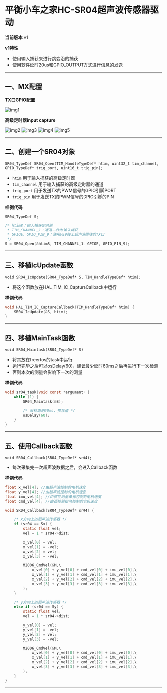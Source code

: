 # 平衡小车之家HC-SR04超声波传感器驱动

**当前版本** v1

**v1特性**
* 使用输入捕获来进行跳变沿的捕获
* 使用软件延时20us和GPIO_OUTPUT方式进行信息的发送

---

## 一、MX配置

**TX口GPIO配置**

![img1](https://github.com/RainFromCN/rm_aboard_driver/blob/master/HC-SR04/img1.png)

**高级定时器input capture**

![img2](https://github.com/RainFromCN/rm_aboard_driver/blob/master/HC-SR04/img2.png)
![img3](https://github.com/RainFromCN/rm_aboard_driver/blob/master/HC-SR04/img3.png)
![img4](https://github.com/RainFromCN/rm_aboard_driver/blob/master/HC-SR04/img4.png)
![img5](https://github.com/RainFromCN/rm_aboard_driver/blob/master/HC-SR04/img5.png)

---

## 二、创建一个SR04对象

`SR04_TypeDef SR04_Open(TIM_HandleTypeDef* htim, uint32_t tim_channel, GPIO_TypeDef* trig_port, uint16_t trig_pin);`
* `htim` 用于输入捕获的高级定时器
* `tim_channel` 用于输入捕获的高级定时器的通道
* `trig_port` 用于发送TX的PWM信号的GPIO引脚PORT
* `trig_pin` 用于发送TX的PWM信号的GPIO引脚的PIN

**样例代码**
```c
SR04_TypeDef S;

/* htim8：输入捕获定时器
 * TIM_CHANNEL_1：通道一作为输入捕获
 * GPIOE、GPIO_PIN_9：使用PE9接上超声波模块的TX口
 */
S = SR04_Open(&htim8, TIM_CHANNEL_1, GPIOE, GPIO_PIN_9);
```

---

## 三、移植IcUpdate函数

`void SR04_IcUpdate(SR04_TypeDef* S, TIM_HandleTypeDef* htim);`
* 将这个函数放在HAL_TIM_IC_CaptureCallback中运行

**样例代码**
```c
void HAL_TIM_IC_CaptureCallback(TIM_HandleTypeDef* htim) {
	SR04_IcUpdate(&S, htim);
}
```

---

## 四、移植MainTask函数

`void SR04_Maintask(SR04_TypeDef* S);`
* 将其放在freertos的task中运行
* 运行完毕之后可以osDelay(60)，建议最少延时60ms之后再进行下一次检测
* 否则本次的测量会影响下一次的测量

**样例代码**
```c
void sr04_task(void const *argument) {
    while (1) {
        SR04_Maintask(&S);

        /* 采样周期60ms，推荐值 */
        osDelay(60);
    }
}
```

---

## 五、使用Callback函数

`void SR04_Callback(SR04_TypeDef* sr04);`
* 每次采集完一次超声波数据之后，会进入Callback函数

**样例代码**
```c
float x_vel[4]; //由超声波控制的电机速度
float y_vel[4]; //由超声波控制的电机速度
float imu_vel[4]; //由惯性测量单元控制的电机速度
float cmd_vel[4]; //由遥控器指令控制的电机速度

void SR04_Callback(SR04_TypeDef* sr04) {

    /* x方向上的超声波传感器 */
    if (sr04 == Sx) {
        static float vel;
        vel = 1 * sr04->dist;

        x_vel[0] = vel;
        x_vel[1] = -vel;
        x_vel[2] = vel;
        x_vel[3] = -vel;

        M2006_CmdVel(&M,\
            x_vel[0] + y_vel[0] + cmd_vel[0] + imu_vel[0],\
            x_vel[1] + y_vel[1] + cmd_vel[1] + imu_vel[1],\
            x_vel[2] + y_vel[2] + cmd_vel[2] + imu_vel[2],\
            x_vel[3] + y_vel[3] + cmd_vel[3] + imu_vel[3],\
        );
    }

    /* y方向上的超声波传感器 */
    else if (sr04 == Sy) {
        static float vel;
        vel = 1 * sr04->dist;

        y_vel[0] = vel;
        y_vel[1] = -vel;
        y_vel[2] = vel;
        y_vel[3] = -vel;

        M2006_CmdVel(&M,\
            x_vel[0] + y_vel[0] + cmd_vel[0] + imu_vel[0],\
            x_vel[1] + y_vel[1] + cmd_vel[1] + imu_vel[1],\
            x_vel[2] + y_vel[2] + cmd_vel[2] + imu_vel[2],\
            x_vel[3] + y_vel[3] + cmd_vel[3] + imu_vel[3],\
        );
    }
}
```

---
